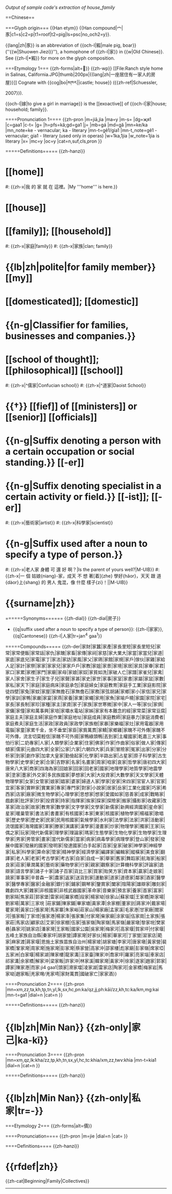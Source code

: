 *Output of sample code's extraction of house_family*

==Chinese==

===Glyph origin===
{{Han etym}}
{{Han compound|宀|豕|c1=s|c2=p|t1=roof|t2=pig|ls=psc|no_och2=y}}.

{{lang|zh|豕}} is an abbreviation of {{och-l|豭|male pig, boar}} (''{{w|Shuowen Jiezi}}''), a homophone of {{zh-l|家}} in {{w|Old Chinese}}. See {{zh-l|*豭}} for more on the glyph composition.

===Etymology 1===
{{zh-forms|alt=𡦼}}
{{zh-wp}}
[[File:Ranch style home in Salinas, California.JPG|thumb|200px|{{lang|zh|一座居住有一家人的房屋}}]]
Cognate with {{cog|bo|མཁར||castle; house}} ({{zh-ref|Schuessler, 2007}}). 

{{och-l|嫁|to give a girl in marriage}} is the [[exoactive]] of {{och-l|家|house; household; family}}.

====Pronunciation 1====
{{zh-pron
|m=jiā,jia
|ma=y
|m-s=
|dg=җя1
|c=gaa1
|c-t=
|g=
|h=pfs=kâ;gd=ga1
|j=
|mb=gá
|md=gă
|mn=ke/ka
|mn_note=ke - vernacular; ka - literary
|mn-t=gê1/gia1
|mn-t_note=gê1 - vernacular; gia1 - literary (used only in operas)
|w=1ka,1jia
|w_note=1jia is literary
|x=
|mc=y
|oc=y
|cat=n,suf,cls,pron
}}

=====Definitions=====
{{zh-hanzi}}

# [[home]]
#: {{zh-x|我 的 家 就 在 這裡。|My '''home''' is here.}}
# [[house]]
# [[family]]; [[household]]
#: {{zh-x|家庭|family}}
#: {{zh-x|家族|clan; family}}
# {{lb|zh|polite|for family member}} [[my]]
# [[domesticated]]; [[domestic]]
# {{n-g|Classifier for families, businesses and companies.}}
# [[school of thought]]; [[philosophical]] [[school]]
#: {{zh-x|^儒家|Confucian school}}
#: {{zh-x|^道家|Daoist School}}
# {{†}} [[fief]] of [[ministers]] or [[senior]] [[officials]]
# {{n-g|Suffix denoting a person with a certain occupation or social standing.}} [[-er]]
# {{n-g|Suffix denoting specialist in a certain activity or field.}} [[-ist]]; [[-er]]
#: {{zh-x|藝術家|artist}}
#: {{zh-x|科學家|scientist}}
# {{n-g|Suffix used after a noun to specify a type of person.}}
#: {{zh-x|老人家 身體 可 還 好 啊？|Is the parent of yours well?|M-UIB}}
#: {{zh-x|一 個 姑娘{niang}-家，成天 不 想 著[着]{zhe} 學好{hǎor}，天天 跟 道{dàor}上{shang} 的 男人 鬼混，像 什麼 樣子{zi}！||M-UIB}}
# {{surname|zh}}

======Synonyms======
{{zh-dial}}
{{zh-dial|房子}}
* {{q|suffix used after a noun to specify a type of person}}: {{zh-l|家家}}, {{q|Cantonese}} {{zh-l|人家|tr=jan<sup>4</sup> gaa<sup>1</sup>}}

=====Compounds=====
{{zh-der|家財|家蠶|家產|家長里短|家長里短兒|家常|家常便飯|家常話|家仇|家醜|家畜|家傳|家祠|家慈|家大業大|家當|家當兒|家道|家底|家底兒|家電|家丁|家法|家訪|家風|家父|家鴿|家館|家規|家戶|傢伙|家雞|家給人足|家計|家祭|家家|家家兒|家家戶戶|家教|家姐|家景|家境|家居|家具|家眷|家君|家口|家累|家裡|家門|家廟|家母|家娘|家奴|家貧如洗|家破人亡|家譜|家雀兒|家禽|家人|家舍|家生子|家生子兒|家聲|家甚|家史|家世|家事|家室|家書|家屬|家鼠|家數|家私|家天下|家庭|家庭病床|家庭承包|家庭婦女|家庭教育|家庭手工業|家庭影院|家徒四壁|家兔|家蚊|家屋|家無擔石|家無儋石|家務|家弦胡誦|家鄉|家小|家信|家兄|家學|家訓|家鴨|家嚴|家宴|家燕|家養|家業|家蠅|家用|家魚|家喻戶曉|家園|家院|家宅|家長|家長制|家珍|家種|家主|家資|家子|家族|家世寒微|家中|家人一等|家伙|家俱|家傭|家僮|家和萬事興|家培|家壩水電站|家姊|家家有本難念的經|家常菜|家常豆腐|家庭主夫|家庭主婦|家庭作業|家庭地址|家庭成員|家庭教師|家庭暴力|家庭消費者|家庭煮夫|家庭生活|家政|家政員|家政學|家族樹|家暴|家樂福|家灶|家用電器|家用電腦|家童|家累千金，坐不垂堂|家臣|家貲萬貫|家轎|家鄉雞|家醜不可外傳|家醜不可外傳，流言切莫輕信|家醜不可外揚|家鴨綠頭鴨|丟到家|主權國家|乾嘉三大家|事怕行家|二奶專家|人家|人類學家|企業家|住家|佛家|作家|作曲家|俗家|做人家|傳家|傾家|儒家|元曲四大家|全家|公家|六家|六朝四大家|兵家|冒險家|冤家|出家|分家|分析家|到家|劇作家|加拿大皇家|勤儉起家|化學家|半路出家|占星家|原子科學家|古生物學家|史學家|史家|合家|吉野家|名家|名畫家|周家|咱家|哀家|哲學家|唐初四大家|唐宋八大家|商家|四海為家|回娘家|回家|回老家|國家|地理學家|地質學家|地震學家|塗家|墨家|外交家|多民族國家|夢想家|大家|大投資家|大數學家|天文學家|天體物理學家|女家|女管家|娘家|娼家|婆家|婦道人家|學家|安家|宋四家|官宦人家|官家|宜家|客家|實幹家|實業家|專家|專門家|對家|小說家|居家|岳家|工業化國家|巧家|希西家|店家|廠家|微生物學家|心理學家|思想家|想家|愛國如家|慈善家|成家|戰略家|戲劇家|批評家|抄家|投資家|持家|指揮家|挨家|探家|探險家|搬家|攝影家|收藏家|改革家|政治家|故家|教育家|數學家|文字學家|文學家|新儒家|新興經濟國家|星命家|星家|暖巢管家|書法家|書畫家|有核國家|本家|東家|核國家|植物學家|楊福家|歌唱家|歷史學家|歷史家|民家|民用核國家|氣候學家|水利家|法學家|法家|洪家|活動家|流氓國家|海灣國家|渾家|滕家|演講家|漢學家|漫畫家|炒家|物理學家|獨家|王家|玩偶之家|玩家|現代新儒家|理學家|理論家|瑪家|生態學家|生物化學家|生物學家|生理學家|男家|男管家|畫家|當代新儒家|當家|病家|病毒學家|病理學家|登山家|發家|發展中國家|發展的國家|發明家|發達國家|白手起家|百家|皇家|破家|神學家|神經學家|私家|科學家|算命家|管家|精神學家|經濟學家|編譯家|編輯家|縱橫家|美食家|翻譯家|老人家|老家|考古學家|考古家|自家|自成一家|舉家|舊家|舞蹈家|航海家|船家|良家|莊家|華潤萬家|藝術家|藥物學家|行家|親家|觀察家|計算機科學家|評論家|詭辯家|語言學家|諸子十家|諸子百家|貨比三家|買家|貽笑方家|資本家|贏家|走娘家|蹺家|軍事家|辛普森一家|農家|返家|送貨到家|運動家|道家|道德家|鄰家|酒家|醫學家|醫學專家|醫家|金融家|銀行家|鋪家|鋼琴家|鑒賞家|闔家|陰陽家|雄辯家|雕刻家|雜劇四大家|雜家|非核國家|非核武器國家|革命家|音樂家|預言家|養家|首家|富家|劉家隔|焦家莊|郭家堡|雷家祠|羅家橋|段家|楊家坳|徐家山|蘇家壋|王家橋|斯家場|劉家場|萬家|三家垸 |莊家鋪|陳家鋪|畢家塘|黃家潭|余家棚|董家剅|蔣家沖|戴家場|瞿家灣|黃家口|張家灣|馬家寨|朱家峪|莊家山|楊家廠|孟家溪|毛家港|甘家廠|閻家河|張家畈|丁家塝|張家港|楊家浲|張家集|付家灣|柴家廟|涂家堖|伍家崗|土家族|張家莊|馬家店|顧家店|艾家|徐家棚|伍家|張家嶺|陶家嶺|馬家嶺|嚴家墩|黎家垸|樊家巷|聶家河|姚家店|潘家灣|王家畈|國家公園|吳家灣|梅家河|高家堰|賀家坪|付家堰|五峰土家族自治縣|秦家坪|胡家營|譚家灣|好家伙|楊家|華家河|丁家營|習家店|範家|麻家渡|蔣家堰|恩施土家族苗族自治州|楊家坡|胡家塘|李家河|唐家墩|黃家營|裴家橋|鞏家灣|周家灣|施家灣|彭家灣|蔡家營|高家沖|邵家樓|彪家廟|彭家嶺|席家埡|五家洲|白家堰|楊家湖|陳家樓|龍家溝|汪家臺|陳家沖|喬家坪|羅家|亮家堖|車家店|祁家溝|余家橋|解家沖|梁家畈|許家沖|林家溪|韓家灣|黃家沖|徐家|逐家|趙家|郭家|譚家|陳家港|而家:ji4 gaa1|頭家|滑家壋|凌家湖|雷家店|陶家河|金家橋|梅家岩|馬家坳|趙家畈|羌家壪/羌家塆|家財萬貫|國破家亡|家家酒}}

====Pronunciation 2====
{{zh-pron
|mn=xm,zz,ta,kh,tp,tn,yl,lk,sx,hc,pn:ka/qz,jj,ph:kāi/zz,kh,tc:ka/km,mg:kai
|mn-t=ga1
|dial=n
|cat=n
}}

=====Definitions=====
{{zh-hanzi}}

# {{lb|zh|Min Nan}} {{zh-only|家己|ka-kī}}

====Pronunciation 3====
{{zh-pron
|mn=xm,qz,lk:kha/zz,tp,kh,tn,sx,yl,hc,tc:khia/xm,zz,twv:khia
|mn-t=kia1
|dial=n
|cat=n
}}

=====Definitions=====
{{zh-hanzi}}

# {{lb|zh|Min Nan}} {{zh-only|私家|tr=-}}

===Etymology 2===
{{zh-forms|alt=價}}

====Pronunciation====
{{zh-pron
|m=jie
|dial=n
|cat=
}}

====Definitions====
{{zh-hanzi}}

# {{rfdef|zh}}

{{zh-cat|Beginning|Family|Collectives}}

----
